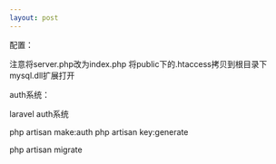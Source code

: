 ```yaml
---
layout: post
---
```


配置：

注意将server.php改为index.php
将public下的.htaccess拷贝到根目录下
mysql.dll扩展打开

auth系统：

laravel auth系统

php artisan make:auth
php artisan key:generate

php artisan migrate